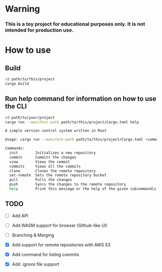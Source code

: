 # Warning
### This is a toy project for educational purposes only. It is not intended for production use.

# How to use

## Build
```bash
cd path/to/this/project
cargo build
```

## Run help command for information on how to use the CLI
```bash
cd path/to/your/project
cargo run --manifest-path path/to/this/project/Cargo.toml help
```
```bash
A simple version control system written in Rust

Usage: cargo run --manifest-path path/to/this/project/Cargo.toml <command> [options]

Commands:
  init        Initializes a new repository
  commit      Commits the changes
  view        Views the commit
  commits     Views all the commits
  clone       Clones the remote repository
  set-remote  Sets the remote repository bucket
  pull        Pulls the changes
  push        Syncs the changes to the remote repository
  help        Print this message or the help of the given subcommand(s)
```

## TODO
- [ ] Add API
- [ ] Add WASM support for browser (Github-like UI)
- [ ] Branching & Merging
- [x] Add support for remote repositories with AWS S3
- [x] Add command for listing commits
- [x] Add .ignore file support

